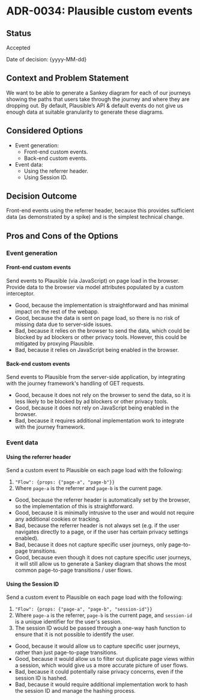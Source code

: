# ADR-0034: Plausible custom events

## Status

Accepted

Date of decision: {yyyy-MM-dd}

## Context and Problem Statement

We want to be able to generate a Sankey diagram for each of our journeys showing the paths that users take through the journey and where they are dropping out. By default, Plausible’s API & default events do not give us enough data at suitable granularity to generate these diagrams.

## Considered Options

* Event generation:
  * Front-end custom events.
  * Back-end custom events.
* Event data:
  * Using the referrer header.
  * Using Session ID.

## Decision Outcome

Front-end events using the referrer header, because this provides sufficient data (as demonstrated by a spike) and is the simplest technical change.

## Pros and Cons of the Options

### Event generation

#### Front-end custom events

Send events to Plausible (via JavaScript) on page load in the browser. Provide data to the browser via model attributes populated by a custom interceptor.

* Good, because the implementation is straightforward and has minimal impact on the rest of the webapp.
* Good, because the data is sent on page load, so there is no risk of missing data due to server-side issues.
* Bad, because it relies on the browser to send the data, which could be blocked by ad blockers or other privacy tools. However, this could be mitigated by proxying Plausible.
* Bad, because it relies on JavaScript being enabled in the browser.

#### Back-end custom events

Send events to Plausible from the server-side application, by integrating with the journey framework's handling of GET requests.

* Good, because it does not rely on the browser to send the data, so it is less likely to be blocked by ad blockers or other privacy tools.
* Good, because it does not rely on JavaScript being enabled in the browser.
* Bad, because it requires additional implementation work to integrate with the journey framework.

### Event data

#### Using the referrer header

Send a custom event to Plausible on each page load with the following:
1. `"Flow": {props: {"page-a", "page-b"}}`
2. Where `page-a` is the referrer and `page-b` is the current page.

* Good, because the referrer header is automatically set by the browser, so the implementation of this is straightforward.
* Good, because it is minimally intrusive to the user and would not require any additional cookies or tracking.
* Bad, because the referrer header is not always set (e.g. if the user navigates directly to a page, or if the user has certain privacy settings enabled).
* Bad, because it does not capture specific user journeys, only page-to-page transitions.
* Good, because even though it does not capture specific user journeys, it will still allow us to generate a Sankey diagram that shows the most common page-to-page transitions / user flows.


#### Using the Session ID

Send a custom event to Plausible on each page load with the following:
1. `"Flow": {props: {"page-a", "page-b", "session-id"}}`
2. Where `page-a` is the referrer, `page-b` is the current page, and `session-id` is a unique identifier for the user's session.
3. The session ID would be passed through a one-way hash function to ensure that it is not possible to identify the user.

* Good, because it would allow us to capture specific user journeys, rather than just page-to-page transitions.
* Good, because it would allow us to filter out duplicate page views within a session, which would give us a more accurate picture of user flows.
* Bad, because it could potentially raise privacy concerns, even if the session ID is hashed.
* Bad, because it would require additional implementation work to hash the session ID and manage the hashing process.
